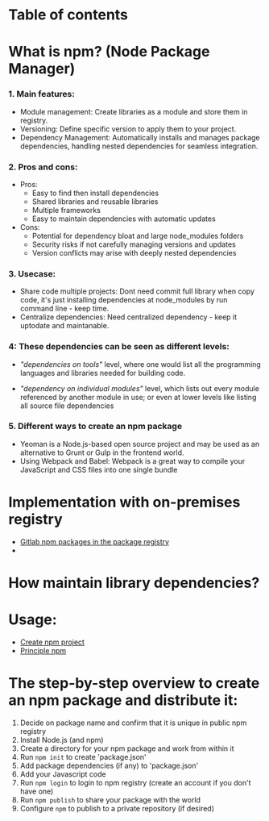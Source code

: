 # Table of contents
# What is npm? (Node Package Manager)
### 1. Main features:
- Module management: Create libraries as a module and store them in registry.
- Versioning: Define specific version to apply them to your project.
- Dependency Management: Automatically installs and manages package dependencies, handling nested dependencies for seamless integration.

### 2. Pros and cons:
- Pros:
    + Easy to find then install dependencies
    + Shared libraries and reusable libraries 
    + Multiple frameworks
    + Easy to maintain dependencies with automatic updates
- Cons:
    + Potential for dependency bloat and large node_modules folders
    + Security risks if not carefully managing versions and updates
    + Version conflicts may arise with deeply nested dependencies

### 3. Usecase:
- Share code multiple projects: Dont need commit full library when copy code, it's just installing dependencies at node_modules by run command line - keep time.
- Centralize dependencies: Need centralized dependency - keep it uptodate and maintanable.

### 4: These dependencies can be seen as different levels:
- *"dependencies on tools"* level, where one would list all the programming languages and libraries needed for building code.

- *"dependency on individual modules"* level, which lists out every module referenced by another module in use; or even at lower levels like listing all source file dependencies

### 5. Different ways to create an npm package
- Yeoman is a Node.js-based open source project and may be used as an alternative to Grunt or Gulp in the frontend world. 
- Using Webpack and Babel: Webpack is a great way to compile your JavaScript and CSS files into one single bundle

# Implementation with on-premises registry
- [Gitlab npm packages in the package registry](https://docs.gitlab.com/ee/user/packages/npm_registry/)
- 
# How maintain library dependencies?
# Usage:
- [Create npm project](https://www.freecodecamp.org/news/how-to-create-and-publish-your-first-npm-package/)
- [Principle npm](https://docs.npmjs.com/cli/v10/commands/npm-init)
# The step-by-step overview to create an npm package and distribute it:
1. Decide on package name and confirm that it is unique in public npm registry
2. Install Node.js (and npm)
3. Create a directory for your npm package and work from within it
4. Run `npm init` to create 'package.json'
5. Add package dependencies (if any) to 'package.json'
6. Add your Javascript code
7. Run `npm login` to login to npm registry (create an account if you don't have one)
8. Run `npm publish` to share your package with the world
9. Configure `npm` to publish to a private repository (if desired)